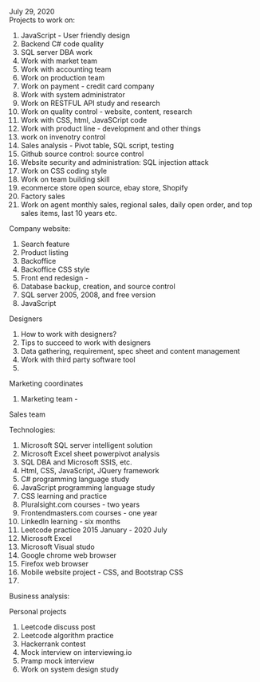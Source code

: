 July 29, 2020<br>
Projects to work on:<br>

1. JavaScript - User friendly design<br>
2. Backend C# code quality<br>
3. SQL server DBA work<br>
4. Work with market team<br>
5. Work with accounting team<br>
6. Work on production team<br>
7. Work on payment - credit card company<br>
8. Work with system administrator<br>
9. Work on RESTFUL API study and research<br>
10. Work on quality control - website, content, research <br>
11. Work with CSS, html, JavaSCript code<br>
12. Work with product line - development and other things<br>
13. work on invenotry control<br>
14. Sales analysis - Pivot table, SQL script, testing <br>
15. Github source control: source control<br>
16. Website security and administration: SQL injection attack<br>
17. Work on CSS coding style<br>
18. Work on team building skill<br> 
19. econmerce store open source, ebay store, Shopify<br>
20. Factory sales<br>
21. Work on agent monthly sales, regional sales, daily open order, and top sales items, last 10 years etc. <br>

Company website:<br>
1. Search feature<br>
2. Product listing<br>
3. Backoffice <br>
4. Backoffice CSS style <br>
5. Front end redesign - <br>
6. Database backup, creation, and source control<br>
7. SQL server 2005, 2008, and free version <br>
8. JavaScript <br>

Designers<br>
1. How to work with designers? <br>
2. Tips to succeed to work with designers<br>
3. Data gathering, requirement, spec sheet and content management<br>
4. Work with third party software tool<br>
5. 

Marketing coordinates<br>
1. Marketing team - <br>

Sales team<br>


Technologies:<br>
1. Microsoft SQL server intelligent solution<br>
2. Microsoft Excel sheet powerpivot analysis<br>
3. SQL DBA and Microsoft SSIS, etc. <br>
4. Html, CSS, JavaScript, JQuery framework<br>
5. C# programming language study<br>
6. JavaScript programming language study<br>
7. CSS learning and practice<br>
8. Pluralsight.com courses - two years<br>
9. Frontendmasters.com courses - one year<br>
10. LinkedIn learning - six months<br>
11. Leetcode practice 2015 January - 2020 July<br>
12. Microsoft Excel<br>
13. Microsoft Visual studo<br>
14. Google chrome web browser<br>
15. Firefox web browser<br>
16. Mobile website project - CSS, and Bootstrap CSS<br>
17. <br>

Business analysis:<br>


Personal projects<br>
1. Leetcode discuss post<br>
2. Leetcode algorithm practice<br>
3. Hackerrank contest<br>
4. Mock interview on interviewing.io<br>
5. Pramp mock interview <br>
6. Work on system design study<br> 
